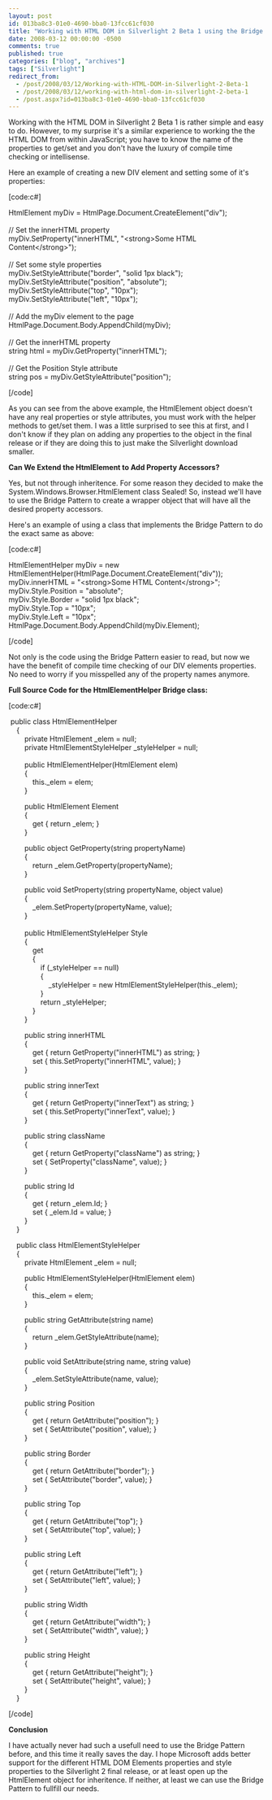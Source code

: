 ```yaml
---
layout: post
id: 013ba8c3-01e0-4690-bba0-13fcc61cf030
title: "Working with HTML DOM in Silverlight 2 Beta 1 using the Bridge Pattern"
date: 2008-03-12 00:00:00 -0500
comments: true
published: true
categories: ["blog", "archives"]
tags: ["Silverlight"]
redirect_from: 
  - /post/2008/03/12/Working-with-HTML-DOM-in-Silverlight-2-Beta-1
  - /post/2008/03/12/working-with-html-dom-in-silverlight-2-beta-1
  - /post.aspx?id=013ba8c3-01e0-4690-bba0-13fcc61cf030
---
```

<!-- more -->
<p>
Working with the HTML DOM in Silverlight 2 Beta 1 is rather simple and easy to do. However, to my surprise it&#39;s a similar experience to working the the HTML DOM from within JavaScript; you have to know the name of the properties to get/set and you don&#39;t have the luxury of compile time checking or intellisense. 
</p>
<p>
Here an example of creating a new DIV element and setting some of it&#39;s properties: 
</p>
<p>
[code:c#] 
</p>
<p>
HtmlElement myDiv = HtmlPage.Document.CreateElement(&quot;div&quot;);<br />
<br />
// Set the innerHTML property<br />
myDiv.SetProperty(&quot;innerHTML&quot;, &quot;&lt;strong&gt;Some HTML Content&lt;/strong&gt;&quot;);<br />
<br />
// Set some style properties<br />
myDiv.SetStyleAttribute(&quot;border&quot;, &quot;solid 1px black&quot;);<br />
myDiv.SetStyleAttribute(&quot;position&quot;, &quot;absolute&quot;);<br />
myDiv.SetStyleAttribute(&quot;top&quot;, &quot;10px&quot;);<br />
myDiv.SetStyleAttribute(&quot;left&quot;, &quot;10px&quot;);<br />
<br />
// Add the myDiv element to the page<br />
HtmlPage.Document.Body.AppendChild(myDiv);<br />
<br />
// Get the innerHTML property<br />
string html = myDiv.GetProperty(&quot;innerHTML&quot;);<br />
<br />
// Get the Position Style attribute<br />
string pos = myDiv.GetStyleAttribute(&quot;position&quot;); 
</p>
<p>
[/code] 
</p>
<p>
As you can see from the above example, the HtmlElement object doesn&#39;t have any real properties or style attributes, you must work with the helper methods to get/set them. I was a little surprised to see this at first, and I don&#39;t know if they plan on adding any properties to the object in the final release or if they are doing this to just make the Silverlight download smaller. 
</p>
<p>
<strong>Can We&nbsp;Extend the HtmlElement to Add Property Accessors?</strong> 
</p>
<p>
Yes, but not through inheritence. For some reason they decided to make the System.Windows.Browser.HtmlElement class Sealed! So, instead we&#39;ll have to use the Bridge Pattern to create a wrapper object that will have all the desired property accessors. 
</p>
<p>
Here&#39;s an example of using a class that implements the Bridge Pattern to do the exact same as above: 
</p>
<p>
[code:c#] 
</p>
<p>
HtmlElementHelper myDiv = new HtmlElementHelper(HtmlPage.Document.CreateElement(&quot;div&quot;));<br />
myDiv.innerHTML = &quot;&lt;strong&gt;Some HTML Content&lt;/strong&gt;&quot;;<br />
myDiv.Style.Position = &quot;absolute&quot;;<br />
myDiv.Style.Border = &quot;solid 1px black&quot;;<br />
myDiv.Style.Top = &quot;10px&quot;;<br />
myDiv.Style.Left = &quot;10px&quot;;<br />
HtmlPage.Document.Body.AppendChild(myDiv.Element); 
</p>
<p>
[/code] 
</p>
<p>
Not only is the code using the&nbsp;Bridge Pattern&nbsp;easier to read, but now we have the benefit of compile time checking of our DIV elements properties. No need to worry if you misspelled any of the property names anymore. 
</p>
<p>
<strong>Full Source Code for the HtmlElementHelper&nbsp;Bridge class:</strong> 
</p>
<p>
[code:c#] 
</p>
<p>
&nbsp;public class HtmlElementHelper<br />
&nbsp;&nbsp;&nbsp; {<br />
&nbsp;&nbsp;&nbsp;&nbsp;&nbsp;&nbsp;&nbsp; private HtmlElement _elem = null;<br />
&nbsp;&nbsp;&nbsp;&nbsp;&nbsp;&nbsp;&nbsp; private HtmlElementStyleHelper _styleHelper = null;<br />
&nbsp;&nbsp;&nbsp;&nbsp;&nbsp;&nbsp;&nbsp; <br />
&nbsp;&nbsp;&nbsp;&nbsp;&nbsp;&nbsp;&nbsp; public HtmlElementHelper(HtmlElement elem)<br />
&nbsp;&nbsp;&nbsp;&nbsp;&nbsp;&nbsp;&nbsp; {<br />
&nbsp;&nbsp;&nbsp;&nbsp;&nbsp;&nbsp;&nbsp;&nbsp;&nbsp;&nbsp;&nbsp; this._elem = elem;<br />
&nbsp;&nbsp;&nbsp;&nbsp;&nbsp;&nbsp;&nbsp; } 
</p>
<p>
&nbsp;&nbsp;&nbsp;&nbsp;&nbsp;&nbsp;&nbsp; public HtmlElement Element<br />
&nbsp;&nbsp;&nbsp;&nbsp;&nbsp;&nbsp;&nbsp; {<br />
&nbsp;&nbsp;&nbsp;&nbsp;&nbsp;&nbsp;&nbsp;&nbsp;&nbsp;&nbsp;&nbsp; get { return _elem; }<br />
&nbsp;&nbsp;&nbsp;&nbsp;&nbsp;&nbsp;&nbsp; } 
</p>
<p>
&nbsp;&nbsp;&nbsp;&nbsp;&nbsp;&nbsp;&nbsp; public object GetProperty(string propertyName)<br />
&nbsp;&nbsp;&nbsp;&nbsp;&nbsp;&nbsp;&nbsp; {<br />
&nbsp;&nbsp;&nbsp;&nbsp;&nbsp;&nbsp;&nbsp;&nbsp;&nbsp;&nbsp;&nbsp; return _elem.GetProperty(propertyName);<br />
&nbsp;&nbsp;&nbsp;&nbsp;&nbsp;&nbsp;&nbsp; } 
</p>
<p>
&nbsp;&nbsp;&nbsp;&nbsp;&nbsp;&nbsp;&nbsp; public void SetProperty(string propertyName, object value)<br />
&nbsp;&nbsp;&nbsp;&nbsp;&nbsp;&nbsp;&nbsp; {<br />
&nbsp;&nbsp;&nbsp;&nbsp;&nbsp;&nbsp;&nbsp;&nbsp;&nbsp;&nbsp;&nbsp; _elem.SetProperty(propertyName, value);<br />
&nbsp;&nbsp;&nbsp;&nbsp;&nbsp;&nbsp;&nbsp; }<br />
&nbsp;&nbsp;&nbsp;&nbsp;&nbsp;&nbsp;&nbsp; <br />
&nbsp;&nbsp;&nbsp;&nbsp;&nbsp;&nbsp;&nbsp; public HtmlElementStyleHelper Style<br />
&nbsp;&nbsp;&nbsp;&nbsp;&nbsp;&nbsp;&nbsp; {<br />
&nbsp;&nbsp;&nbsp;&nbsp;&nbsp;&nbsp;&nbsp;&nbsp;&nbsp;&nbsp;&nbsp; get<br />
&nbsp;&nbsp;&nbsp;&nbsp;&nbsp;&nbsp;&nbsp;&nbsp;&nbsp;&nbsp;&nbsp; {<br />
&nbsp;&nbsp;&nbsp;&nbsp;&nbsp;&nbsp;&nbsp;&nbsp;&nbsp;&nbsp;&nbsp;&nbsp;&nbsp;&nbsp;&nbsp; if (_styleHelper == null)<br />
&nbsp;&nbsp;&nbsp;&nbsp;&nbsp;&nbsp;&nbsp;&nbsp;&nbsp;&nbsp;&nbsp;&nbsp;&nbsp;&nbsp;&nbsp; {<br />
&nbsp;&nbsp;&nbsp;&nbsp;&nbsp;&nbsp;&nbsp;&nbsp;&nbsp;&nbsp;&nbsp;&nbsp;&nbsp;&nbsp;&nbsp;&nbsp;&nbsp;&nbsp;&nbsp; _styleHelper = new HtmlElementStyleHelper(this._elem);<br />
&nbsp;&nbsp;&nbsp;&nbsp;&nbsp;&nbsp;&nbsp;&nbsp;&nbsp;&nbsp;&nbsp;&nbsp;&nbsp;&nbsp;&nbsp; }<br />
&nbsp;&nbsp;&nbsp;&nbsp;&nbsp;&nbsp;&nbsp;&nbsp;&nbsp;&nbsp;&nbsp;&nbsp;&nbsp;&nbsp;&nbsp; return _styleHelper;<br />
&nbsp;&nbsp;&nbsp;&nbsp;&nbsp;&nbsp;&nbsp;&nbsp;&nbsp;&nbsp;&nbsp; }<br />
&nbsp;&nbsp;&nbsp;&nbsp;&nbsp;&nbsp;&nbsp; } 
</p>
<p>
&nbsp;&nbsp;&nbsp;&nbsp;&nbsp;&nbsp;&nbsp; public string innerHTML<br />
&nbsp;&nbsp;&nbsp;&nbsp;&nbsp;&nbsp;&nbsp; {<br />
&nbsp;&nbsp;&nbsp;&nbsp;&nbsp;&nbsp;&nbsp;&nbsp;&nbsp;&nbsp;&nbsp; get { return GetProperty(&quot;innerHTML&quot;) as string; }<br />
&nbsp;&nbsp;&nbsp;&nbsp;&nbsp;&nbsp;&nbsp;&nbsp;&nbsp;&nbsp;&nbsp; set { this.SetProperty(&quot;innerHTML&quot;, value); }<br />
&nbsp;&nbsp;&nbsp;&nbsp;&nbsp;&nbsp;&nbsp; } 
</p>
<p>
&nbsp;&nbsp;&nbsp;&nbsp;&nbsp;&nbsp;&nbsp; public string innerText<br />
&nbsp;&nbsp;&nbsp;&nbsp;&nbsp;&nbsp;&nbsp; {<br />
&nbsp;&nbsp;&nbsp;&nbsp;&nbsp;&nbsp;&nbsp;&nbsp;&nbsp;&nbsp;&nbsp; get { return GetProperty(&quot;innerText&quot;) as string; }<br />
&nbsp;&nbsp;&nbsp;&nbsp;&nbsp;&nbsp;&nbsp;&nbsp;&nbsp;&nbsp;&nbsp; set { this.SetProperty(&quot;innerText&quot;, value); }<br />
&nbsp;&nbsp;&nbsp;&nbsp;&nbsp;&nbsp;&nbsp; } 
</p>
<p>
&nbsp;&nbsp;&nbsp;&nbsp;&nbsp;&nbsp;&nbsp; public string className<br />
&nbsp;&nbsp;&nbsp;&nbsp;&nbsp;&nbsp;&nbsp; {<br />
&nbsp;&nbsp;&nbsp;&nbsp;&nbsp;&nbsp;&nbsp;&nbsp;&nbsp;&nbsp;&nbsp; get { return GetProperty(&quot;className&quot;) as string; }<br />
&nbsp;&nbsp;&nbsp;&nbsp;&nbsp;&nbsp;&nbsp;&nbsp;&nbsp;&nbsp;&nbsp; set { SetProperty(&quot;className&quot;, value); }<br />
&nbsp;&nbsp;&nbsp;&nbsp;&nbsp;&nbsp;&nbsp; } 
</p>
<p>
&nbsp;&nbsp;&nbsp;&nbsp;&nbsp;&nbsp;&nbsp; public string Id<br />
&nbsp;&nbsp;&nbsp;&nbsp;&nbsp;&nbsp;&nbsp; {<br />
&nbsp;&nbsp;&nbsp;&nbsp;&nbsp;&nbsp;&nbsp;&nbsp;&nbsp;&nbsp;&nbsp; get { return _elem.Id; }<br />
&nbsp;&nbsp;&nbsp;&nbsp;&nbsp;&nbsp;&nbsp;&nbsp;&nbsp;&nbsp;&nbsp; set { _elem.Id = value; }<br />
&nbsp;&nbsp;&nbsp;&nbsp;&nbsp;&nbsp;&nbsp; }<br />
&nbsp;&nbsp;&nbsp; } 
</p>
<p>
&nbsp;&nbsp;&nbsp; public class HtmlElementStyleHelper<br />
&nbsp;&nbsp;&nbsp; {<br />
&nbsp;&nbsp;&nbsp;&nbsp;&nbsp;&nbsp;&nbsp; private HtmlElement _elem = null; 
</p>
<p>
&nbsp;&nbsp;&nbsp;&nbsp;&nbsp;&nbsp;&nbsp; public HtmlElementStyleHelper(HtmlElement elem)<br />
&nbsp;&nbsp;&nbsp;&nbsp;&nbsp;&nbsp;&nbsp; {<br />
&nbsp;&nbsp;&nbsp;&nbsp;&nbsp;&nbsp;&nbsp;&nbsp;&nbsp;&nbsp;&nbsp; this._elem = elem;<br />
&nbsp;&nbsp;&nbsp;&nbsp;&nbsp;&nbsp;&nbsp; } 
</p>
<p>
&nbsp;&nbsp;&nbsp;&nbsp;&nbsp;&nbsp;&nbsp; public string GetAttribute(string name)<br />
&nbsp;&nbsp;&nbsp;&nbsp;&nbsp;&nbsp;&nbsp; {<br />
&nbsp;&nbsp;&nbsp;&nbsp;&nbsp;&nbsp;&nbsp;&nbsp;&nbsp;&nbsp;&nbsp; return _elem.GetStyleAttribute(name);<br />
&nbsp;&nbsp;&nbsp;&nbsp;&nbsp;&nbsp;&nbsp; } 
</p>
<p>
&nbsp;&nbsp;&nbsp;&nbsp;&nbsp;&nbsp;&nbsp; public void SetAttribute(string name, string value)<br />
&nbsp;&nbsp;&nbsp;&nbsp;&nbsp;&nbsp;&nbsp; {<br />
&nbsp;&nbsp;&nbsp;&nbsp;&nbsp;&nbsp;&nbsp;&nbsp;&nbsp;&nbsp;&nbsp; _elem.SetStyleAttribute(name, value);<br />
&nbsp;&nbsp;&nbsp;&nbsp;&nbsp;&nbsp;&nbsp; } 
</p>
<p>
&nbsp;&nbsp;&nbsp;&nbsp;&nbsp;&nbsp;&nbsp; public string Position<br />
&nbsp;&nbsp;&nbsp;&nbsp;&nbsp;&nbsp;&nbsp; {<br />
&nbsp;&nbsp;&nbsp;&nbsp;&nbsp;&nbsp;&nbsp;&nbsp;&nbsp;&nbsp;&nbsp; get { return GetAttribute(&quot;position&quot;); }<br />
&nbsp;&nbsp;&nbsp;&nbsp;&nbsp;&nbsp;&nbsp;&nbsp;&nbsp;&nbsp;&nbsp; set { SetAttribute(&quot;position&quot;, value); }<br />
&nbsp;&nbsp;&nbsp;&nbsp;&nbsp;&nbsp;&nbsp; } 
</p>
<p>
&nbsp;&nbsp;&nbsp;&nbsp;&nbsp;&nbsp;&nbsp; public string Border<br />
&nbsp;&nbsp;&nbsp;&nbsp;&nbsp;&nbsp;&nbsp; {<br />
&nbsp;&nbsp;&nbsp;&nbsp;&nbsp;&nbsp;&nbsp;&nbsp;&nbsp;&nbsp;&nbsp; get { return GetAttribute(&quot;border&quot;); }<br />
&nbsp;&nbsp;&nbsp;&nbsp;&nbsp;&nbsp;&nbsp;&nbsp;&nbsp;&nbsp;&nbsp; set { SetAttribute(&quot;border&quot;, value); }<br />
&nbsp;&nbsp;&nbsp;&nbsp;&nbsp;&nbsp;&nbsp; } 
</p>
<p>
&nbsp;&nbsp;&nbsp;&nbsp;&nbsp;&nbsp;&nbsp; public string Top<br />
&nbsp;&nbsp;&nbsp;&nbsp;&nbsp;&nbsp;&nbsp; {<br />
&nbsp;&nbsp;&nbsp;&nbsp;&nbsp;&nbsp;&nbsp;&nbsp;&nbsp;&nbsp;&nbsp; get { return GetAttribute(&quot;top&quot;); }<br />
&nbsp;&nbsp;&nbsp;&nbsp;&nbsp;&nbsp;&nbsp;&nbsp;&nbsp;&nbsp;&nbsp; set { SetAttribute(&quot;top&quot;, value); }<br />
&nbsp;&nbsp;&nbsp;&nbsp;&nbsp;&nbsp;&nbsp; } 
</p>
<p>
&nbsp;&nbsp;&nbsp;&nbsp;&nbsp;&nbsp;&nbsp; public string Left<br />
&nbsp;&nbsp;&nbsp;&nbsp;&nbsp;&nbsp;&nbsp; {<br />
&nbsp;&nbsp;&nbsp;&nbsp;&nbsp;&nbsp;&nbsp;&nbsp;&nbsp;&nbsp;&nbsp; get { return GetAttribute(&quot;left&quot;); }<br />
&nbsp;&nbsp;&nbsp;&nbsp;&nbsp;&nbsp;&nbsp;&nbsp;&nbsp;&nbsp;&nbsp; set { SetAttribute(&quot;left&quot;, value); }<br />
&nbsp;&nbsp;&nbsp;&nbsp;&nbsp;&nbsp;&nbsp; } 
</p>
<p>
&nbsp;&nbsp;&nbsp;&nbsp;&nbsp;&nbsp;&nbsp; public string Width<br />
&nbsp;&nbsp;&nbsp;&nbsp;&nbsp;&nbsp;&nbsp; {<br />
&nbsp;&nbsp;&nbsp;&nbsp;&nbsp;&nbsp;&nbsp;&nbsp;&nbsp;&nbsp;&nbsp; get { return GetAttribute(&quot;width&quot;); }<br />
&nbsp;&nbsp;&nbsp;&nbsp;&nbsp;&nbsp;&nbsp;&nbsp;&nbsp;&nbsp;&nbsp; set { SetAttribute(&quot;width&quot;, value); }<br />
&nbsp;&nbsp;&nbsp;&nbsp;&nbsp;&nbsp;&nbsp; } 
</p>
<p>
&nbsp;&nbsp;&nbsp;&nbsp;&nbsp;&nbsp;&nbsp; public string Height<br />
&nbsp;&nbsp;&nbsp;&nbsp;&nbsp;&nbsp;&nbsp; {<br />
&nbsp;&nbsp;&nbsp;&nbsp;&nbsp;&nbsp;&nbsp;&nbsp;&nbsp;&nbsp;&nbsp; get { return GetAttribute(&quot;height&quot;); }<br />
&nbsp;&nbsp;&nbsp;&nbsp;&nbsp;&nbsp;&nbsp;&nbsp;&nbsp;&nbsp;&nbsp; set { SetAttribute(&quot;height&quot;, value); }<br />
&nbsp;&nbsp;&nbsp;&nbsp;&nbsp;&nbsp;&nbsp; }<br />
&nbsp;&nbsp;&nbsp; } 
</p>
<p>
[/code] 
</p>
<p>
<strong>Conclusion</strong> 
</p>
<p>
I have actually never had such a usefull need to use the&nbsp;Bridge Pattern before, and this time it really saves the day. I hope Microsoft adds better support for the different HTML DOM Elements properties and style properties to the Silverlight 2 final release, or at least open up the HtmlElement object for inheritence. If neither, at least we can use the Bridge Pattern to fullfill our needs. 
</p>
